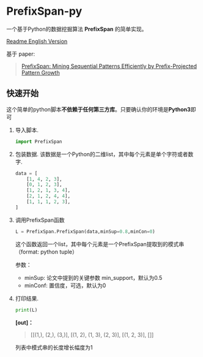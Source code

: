 # PrefixSpan-py

一个基于Python的数据挖掘算法 **PrefixSpan** 的简单实现。

[Readme English Version](README.md)

基于 paper:

> [PrefixSpan: Mining Sequential Patterns Efficiently by Prefix-Projected Pattern Growth](http://hanj.cs.illinois.edu/pdf/span01.pdf)



## 快速开始

这个简单的python脚本**不依赖于任何第三方库**。只要确认你的环境是**Python3**即可

1. 导入脚本.

   ```python
   import PrefixSpan
   ```

2. 包装数据. 该数据是一个Python的二维list，其中每个元素是单个字符或者数字.

   ```python
   data = [
       [1, 4, 2, 3],
       [0, 1, 2, 3],
       [1, 2, 1, 3, 4],
       [2, 1, 2, 4, 4],
       [1, 1, 1, 2, 3],
   ]
   ```

3. 调用PrefixSpan函数

   ```python
   L = PrefixSpan.PrefixSpan(data,minSup=0.8,minCon=0)
   ```

   这个函数返回一个list，其中每个元素是一个PrefixSpan提取到的模式串（format: python tuple）
   
   参数：
   
   - minSup: 论文中提到的关键参数 min_support，默认为0.5
   - minConf: 置信度，可选，默认为0
   
4. 打印结果.

   ```python
   print(L)
   ```

   **[out]：**

   > [[(1,), (2,), (3,)], [(1, 2), (1, 3), (2, 3)], [(1, 2, 3)], []]

   列表中模式串的长度增长幅度为1